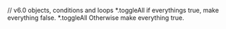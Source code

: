 // v6.0 objects, conditions and loops
*.toggleAll if everythings true, make everything false.
*.toggleAll Otherwise make everything true.
